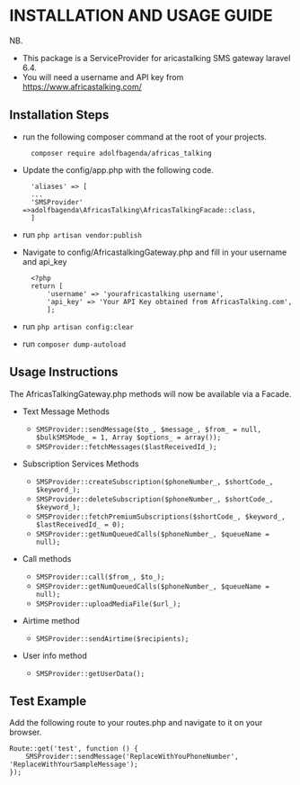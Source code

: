 # INSTALLATION AND USAGE GUIDE

NB.
- This package is a ServiceProvider for aricastalking SMS gateway laravel 6.4.
- You will need a username and API key from https://www.africastalking.com/


## Installation Steps

- run the following composer command at the root of your projects.


        composer require adolfbagenda/africas_talking

- Update the config/app.php with the following code.





        'aliases' => [
        ...
        'SMSProvider' =>adolfbagenda\AfricasTalking\AfricasTalkingFacade::class,
        ]

- run `php artisan vendor:publish`

- Navigate to config/AfricastalkingGateway.php and fill in your username and api_key


        <?php
        return [
            'username' => 'yourafricastalking username',
            'api_key' => 'Your API Key obtained from AfricasTalking.com',
            ];

- run `php artisan config:clear`

- run `composer dump-autoload`

## Usage Instructions

The AfricasTalkingGateway.php methods will now be available via a Facade.
- Text Message Methods
    * `SMSProvider::sendMessage($to_, $message_, $from_ = null, $bulkSMSMode_ = 1, Array $options_ = array());`
    * `SMSProvider::fetchMessages($lastReceivedId_);`

- Subscription Services Methods
    * `SMSProvider::createSubscription($phoneNumber_, $shortCode_, $keyword_);`
    * `SMSProvider::deleteSubscription($phoneNumber_, $shortCode_, $keyword_);`
    * `SMSProvider::fetchPremiumSubscriptions($shortCode_, $keyword_, $lastReceivedId_ = 0);`
    * `SMSProvider::getNumQueuedCalls($phoneNumber_, $queueName = null);`

- Call methods
    * `SMSProvider::call($from_, $to_);`
    * `SMSProvider::getNumQueuedCalls($phoneNumber_, $queueName = null);`		
    * `SMSProvider::uploadMediaFile($url_);`

- Airtime method
    * `SMSProvider::sendAirtime($recipients);`

- User info method
    * `SMSProvider::getUserData();`

## Test Example

Add the following route to your routes.php and navigate to it on your browser.

    Route::get('test', function () {
        SMSProvider::sendMessage('ReplaceWithYouPhoneNumber', 'ReplaceWithYourSampleMessage');
    });
